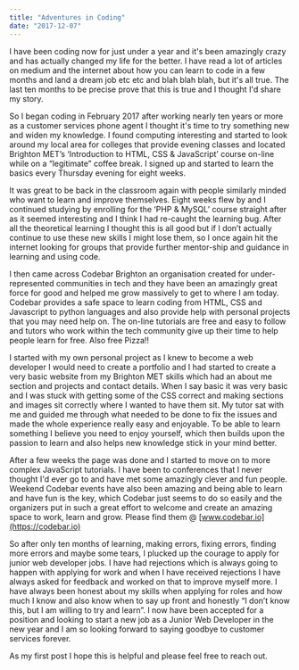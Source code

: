 ```yaml
---
title: "Adventures in Coding"
date: "2017-12-07"
---
```


I have been coding now for just under a year and it's been amazingly crazy and has actually changed my life for the better. I have read a lot of articles on medium and the internet about how you can learn to code in a few months and land a dream job etc etc and blah blah blah, but it's all true. The last ten months to be precise prove that this is true and I thought I'd share my story.

So I began coding in February 2017 after working nearly ten years or more as a customer services phone agent I thought it's time to try something new and widen my knowledge. I found computing interesting and started to look around my local area for colleges that provide evening classes and located Brighton MET’s ‘Introduction to HTML, CSS & JavaScript’ course on-line while on a “legitimate” coffee break. I signed up and started to learn the basics every Thursday evening for eight weeks.

It was great to be back in the classroom again with people similarly minded who want to learn and improve themselves. Eight weeks flew by and I continued studying by enrolling for the ‘PHP & MySQL’ course straight after as it seemed interesting and I think I had re-caught the learning bug. After all the theoretical learning I thought this is all good but if I don’t actually continue to use these new skills I might lose them, so I once again hit the internet looking for groups that provide further mentor-ship and guidance in learning and using code.

I then came across Codebar Brighton an organisation created for under-represented communities in tech and they have been an amazingly great force for good and helped me grow massively to get to where I am today. Codebar provides a safe space to learn coding from HTML, CSS and Javascript to python languages and also provide help with personal projects that you may need help on. The on-line tutorials are free and easy to follow and tutors who work within the tech community give up their time to help people learn for free. Also free Pizza!!

I started with my own personal project as I knew to become a web developer I would need to create a portfolio and I had started to create a very basic website from my Brighton MET skills which had an about me section and projects and contact details. When I say basic it was very basic and I was stuck with getting some of the CSS correct and making sections and images sit correctly where I wanted to have them sit. My tutor sat with me and guided me through what needed to be done to fix the issues and made the whole experience really easy and enjoyable. To be able to learn something I believe you need to enjoy yourself, which then builds upon the passion to learn and also helps new knowledge stick in your mind better.

After a few weeks the page was done and I started to move on to more complex JavaScript tutorials. I have been to conferences that I never thought I'd ever go to and have met some amazingly clever and fun people. Weekend Codebar events have also been amazing and being able to learn and have fun is the key, which Codebar just seems to do so easily and the organizers put in such a great effort to welcome and create an amazing space to work, learn and grow. Please find them @ [www.codebar.io](https://codebar.io)

So after only ten months of learning, making errors, fixing errors, finding more errors and maybe some tears, I plucked up the courage to apply for junior web developer jobs. I have had rejections which is always going to happen with applying for work and when I have received rejections I have always asked for feedback and worked on that to improve myself more. I have always been honest about my skills when applying for roles and how much I know and also know when to say up front and honestly “I don’t know this, but I am willing to try and learn”. I now have been accepted for a position and looking to start a new job as a Junior Web Developer in the new year and I am so looking forward to saying goodbye to customer services forever.

As my first post I hope this is helpful and please feel free to reach out.
